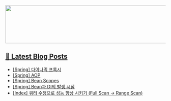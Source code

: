 <a href="https://github.com/devxb/gitanimals">
<img
  src="https://render.gitanimals.org/lines/hyunjong-96"
  width="600"
  height="120"
/>

## 📕 Latest Blog Posts

</a><ul><li><a href='https://hyunjong96.tistory.com/30' target='_blank'>[Spring] 다이나믹 프록시</a></li><li><a href='https://hyunjong96.tistory.com/29' target='_blank'>[Spring] AOP</a></li><li><a href='https://hyunjong96.tistory.com/28' target='_blank'>[Spring] Bean Scopes</a></li><li><a href='https://hyunjong96.tistory.com/27' target='_blank'>[Spring] Bean과 DI의 발생 시점</a></li><li><a href='https://hyunjong96.tistory.com/26' target='_blank'>[Index] 쿼리 수정으로 성능 향상 시키기 (Full Scan -&gt; Range Scan)</a></li></ul>